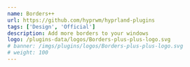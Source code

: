 ```yaml
---
name: Borders++
url: https://github.com/hyprwm/hyprland-plugins
tags: ['Design', 'Official']
description: Add more borders to your windows
logo: /plugins-data/logos/Borders-plus-plus-logo.svg
# banner: /imgs/plugins/logos/Borders-plus-plus-logo.svg
# weight: 100
---
```

